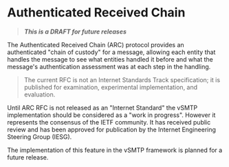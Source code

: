 # Authenticated Received Chain

> ___This is a DRAFT for future releases___

The Authenticated Received Chain (ARC) protocol provides an authenticated "chain of custody" for a message, allowing each entity that handles the message to see what entities handled it before and what the message's authentication assessment was at each step in the handling.

> The current RFC is not an Internet Standards Track specification; it is published for examination, experimental implementation, and evaluation.

Until ARC RFC is not released as an "Internet Standard" the vSMTP implementation should be considered as a "work in progress". However it represents the consensus of the IETF community. It has received public review and has been approved for publication by the Internet Engineering Steering Group (IESG).

The implementation of this feature in the vSMTP framework is planned for a future release.
